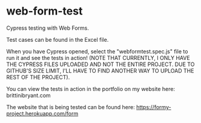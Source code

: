 # web-form-test
Cypress testing with Web Forms.

Test cases can be found in the Excel file.

When you have Cypress opened, select the "webformtest.spec.js" file to run it and see the tests in action! (NOTE THAT CURRENTLY, I ONLY HAVE THE CYPRESS FILES UPLOADED AND NOT THE ENTIRE PROJECT. DUE TO GITHUB'S SIZE LIMIT, I'LL HAVE TO FIND ANOTHER WAY TO UPLOAD THE REST OF THE PROJECT).

You can view the tests in action in the portfolio on my website here: brittinibryant.com

The website that is being tested can be found here: https://formy-project.herokuapp.com/form
